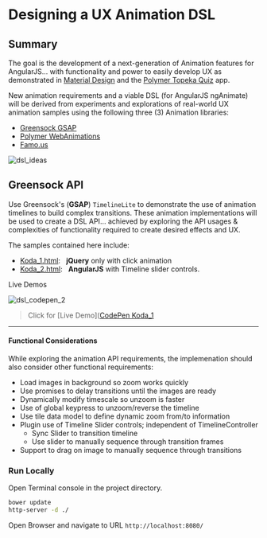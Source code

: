 # Designing a UX Animation DSL

## Summary

The goal is the development of a next-generation of Animation features for AngularJS... with functionality and power to easily develop UX as demonstrated in [Material Design](http://www.google.com/design/spec/material-design/introduction.html) and the [Polymer Topeka Quiz](https://www.polymer-project.org/apps/topeka/) app.

New animation requirements and a viable DSL (for AngularJS ngAnimate) will be derived from experiments and explorations of real-world UX animation samples using the following three (3) Animation libraries:

*  [Greensock GSAP](https://github.com/greensock/GreenSock-JS)
*  [Polymer WebAnimations](https://github.com/web-animations/web-animations-js)
*  [Famo.us](http://famo.us/)


![dsl_ideas](https://cloud.githubusercontent.com/assets/210413/5424470/0d8c746e-82b6-11e4-92ba-3c76a5b89807.jpg)

## Greensock API

Use Greensock's (**GSAP**) `TimelineLite` to demonstrate the use of animation timelines to build complex transitions. These animation implementations will be used to create a DSL API... achieved by exploring the API usages & complexities of functionality required to create desired effects and UX.

The samples contained here include:

*  [Koda_1.html](src/koda_1.html): &nbsp;&nbsp;**jQuery** only with click animation
*  [Koda_2.html](src/koda_2.html): &nbsp;&nbsp;**AngularJS** with Timeline slider controls.

Live Demos

![dsl_codepen_2](https://cloud.githubusercontent.com/assets/210413/5424494/e88af0e0-82b6-11e4-9164-3b7af111037f.jpg)

> Click for [Live Demo]([CodePen Koda_1](http://codepen.io/ThomasBurleson/pen/OPMgqj)

---

#### Functional Considerations

While exploring the animation API requirements, the implemenation should also consider other functional requirements:

- Load images in background so zoom works quickly
- Use promises to delay transitions until the images are ready
- Dynamically modify timescale so unzoom is faster
- Use of global keypress to unzoom/reverse the timeline
- Use tile data model to define dynamic zoom from/to information
- Plugin use of Timeline Slider controls; independent of TimelineController
  - Sync Slider to transition timeline
  - Use slider to manually sequence through transition frames
- Support to drag on image to manually sequence through transitions

### Run Locally

Open Terminal console in the project directory.

```sh
bower update
http-server -d ./
```

Open Browser and navigate to URL `http://localhost:8080/`
